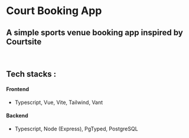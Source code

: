 # Court Booking App

## A simple sports venue booking app inspired by Courtsite

&nbsp;

## Tech stacks :

#### Frontend

- Typescript, Vue, Vite, Tailwind, Vant

#### Backend

- Typescript, Node (Express), PgTyped, PostgreSQL
